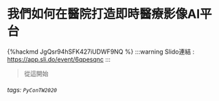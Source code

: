 # 我們如何在醫院打造即時醫療影像AI平台

{%hackmd JgQsr94hSFK427iUDWF9NQ %}
:::warning
Slido連結 : https://app.sli.do/event/6qpesqnc
:::
> 從這開始
      
###### tags: `PyConTW2020`
